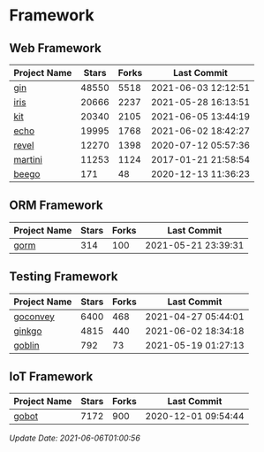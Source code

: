 # Framework

## Web Framework
| Project Name | Stars | Forks | Last Commit |
| ------------ | ----- | ----- | ----------- |
| [gin](https://github.com/gin-gonic/gin) | 48550 | 5518 | 2021-06-03 12:12:51 |
| [iris](https://github.com/kataras/iris) | 20666 | 2237 | 2021-05-28 16:13:51 |
| [kit](https://github.com/go-kit/kit) | 20340 | 2105 | 2021-06-05 13:44:19 |
| [echo](https://github.com/labstack/echo) | 19995 | 1768 | 2021-06-02 18:42:27 |
| [revel](https://github.com/revel/revel) | 12270 | 1398 | 2020-07-12 05:57:36 |
| [martini](https://github.com/go-martini/martini) | 11253 | 1124 | 2017-01-21 21:58:54 |
| [beego](https://github.com/astaxie/beego) | 171 | 48 | 2020-12-13 11:36:23 |

## ORM Framework
| Project Name | Stars | Forks | Last Commit |
| ------------ | ----- | ----- | ----------- |
| [gorm](https://github.com/jinzhu/gorm) | 314 | 100 | 2021-05-21 23:39:31 |

## Testing Framework
| Project Name | Stars | Forks | Last Commit |
| ------------ | ----- | ----- | ----------- |
| [goconvey](https://github.com/smartystreets/goconvey) | 6400 | 468 | 2021-04-27 05:44:01 |
| [ginkgo](https://github.com/onsi/ginkgo) | 4815 | 440 | 2021-06-02 18:34:18 |
| [goblin](https://github.com/franela/goblin) | 792 | 73 | 2021-05-19 01:27:13 |

## IoT Framework
| Project Name | Stars | Forks | Last Commit |
| ------------ | ----- | ----- | ----------- |
| [gobot](https://github.com/hybridgroup/gobot) | 7172 | 900 | 2020-12-01 09:54:44 |

*Update Date: 2021-06-06T01:00:56*
